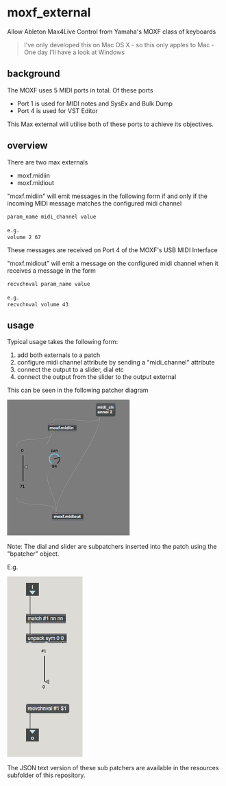 # moxf_external

Allow Ableton Max4Live Control from Yamaha's MOXF class of keyboards

> I've only developed this on Mac OS X - so this only apples to Mac - One day I'll have a look at Windows

## background

The MOXF uses 5 MIDI ports in total. Of these ports

* Port 1 is used for MIDI notes and SysEx and Bulk Dump
* Port 4 is used for VST Editor

This Max external will utilise both of these ports to achieve its objectives.

## overview

There are two max externals
* moxf.midiin
* moxf.midiout

"moxf.midiin" will emit messages in the following form if and only if the incoming MIDI message matches the configured midi channel

```
param_name midi_channel value

e.g.
volume 2 67
```
These messages are received on Port 4 of the MOXF's USB MIDI Interface

"moxf.midiout" will emit a message on the configured midi channel when it receives a message in the form

```
recvchnval param_name value

e.g.
recvchnval volume 43
```

## usage

Typical usage takes the following form:
1) add both externals to a patch
2) configure midi channel attribute by sending a "midi_channel" attribute
3) connect the output to a slider, dial etc
4) connect the output from the slider to the output external

This can be seen in the following patcher diagram

![main patcher](./resources/mainpatcher.png)


Note: The dial and slider are subpatchers inserted into the patch using the "bpatcher" object.

E.g.

![sub patcher](./resources/subpatcher.png)

The JSON text version of these sub patchers are available in the resources subfolder of this repository.

